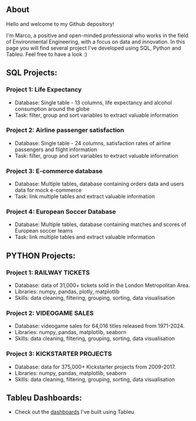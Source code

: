 ## About

Hello and welcome to my Github depository!

I'm Marco, a positive and open-minded professional who works in the field of Environmental Engineering, with a focus on data and innovation. 
In this page you will find several project I've developed using SQL, Python and Tableu.
Feel free to have a look :)

## SQL Projects: 
### Project 1: Life Expectancy
- Database: Single table - 13 columns, life expectancy and alcohol consumption around the globe 
- Task: filter, group and sort variables to extract valuable information 

### Project 2: Airline passenger satisfaction
- Database: Single table - 24 columns, satisfaction rates of airline passengers and flight information
- Task: filter, group and sort variables to extract valuable information 

### Project 3: E-commerce database
- Database: Multiple tables, database containing orders data and users data for mock e-commerce
- Task: link multiple tables and extract valuable information 

### Project 4: European Soccer Database
- Database: Multiple tables, database containing matches and scores of European soccer teams
- Task: link multiple tables and extract valuable information 
  
## PYTHON Projects:
### Project 1: RAILWAY TICKETS
- Database: data of 31,000+ tickets sold in the London Metropolitan Area.
- Libraries: numpy, pandas, plotly, matplotlib
- Skills: data cleaning, filtering, grouping, sorting, data visualisation
  
### Project 2: VIDEOGAME SALES
- Database: videogame sales for 64,016 titles released from 1971-2024.
- Libraries: numpy, pandas, matplotlib, seaborn
- Skills: data cleaning, filtering, grouping, sorting, data visualisation

### Project 3: KICKSTARTER PROJECTS
- Database: data for 375,000+ Kickstarter projects from 2009-2017.
- Libraries: numpy, pandas, matplotlib, seaborn
- Skills: data cleaning, filtering, grouping, sorting, data visualisation
  
## Tableu Dashboards: 
- Check out the [dashboards](https://public.tableau.com/app/profile/marco.eulogi/vizzes) I've built using Tableu
